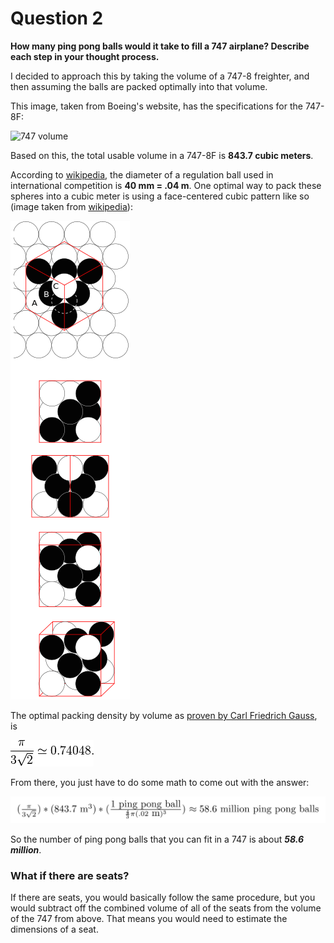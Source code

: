 Question 2
==========

**How many ping pong balls would it take to fill a 747 airplane? Describe each step in your thought process.**

I decided to approach this by taking the volume of a 747-8 freighter, and then assuming the balls are packed optimally into that volume.

This image, taken from Boeing's website, has the specifications for the 747-8F:

![747 volume][]

Based on this, the total usable volume in a 747-8F is **843.7 cubic meters**.

According to [wikipedia][ball size], the diameter of a regulation ball used in international competition is **40 mm = .04 m**. One optimal way to pack these spheres into a cubic meter is using a face-centered cubic pattern like so (image taken from [wikipedia][packing pattern source]):

![packing pattern][]

The optimal packing density by volume as [proven by Carl Friedrich Gauss][packing pattern info], is 

![optimal packing value][]

From there, you just have to do some math to come out with the answer:

![math work][]

So the number of ping pong balls that you can fit in a 747 is about _**58.6 million**_.

### What if there are seats?

If there are seats, you would basically follow the same procedure, but you would subtract off the combined volume of all of the seats from the volume of the 747 from above. That means you would need to estimate the dimensions of a seat.

[747 volume]: http://www.boeing.com/resources/boeingdotcom/commercial/747/design-highlights/assets/images/freighter/characteristics/chart.png "Boeing 747-8F Specs"

[ball size]: http://en.wikipedia.org/wiki/Table_tennis#Ball

[packing pattern]: packing_pattern.png "Packing of Ping Pong Balls"

[packing pattern source]: http://upload.wikimedia.org/wikipedia/commons/thumb/a/a7/Close_packing_box.svg/369px-Close_packing_box.svg.png

[packing pattern info]: http://en.m.wikipedia.org/wiki/Close-packing_of_equal_spheres

[optimal packing value]: optimal_packing_value.png

[math work]: ping_pong_ball_math.png